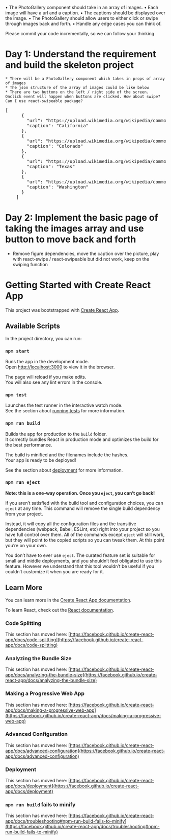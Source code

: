 • The PhotoGallery component should take in an array of images.
• Each image will have a url and a caption.
• The captions should be displayed over the image.
• The PhotoGallery should allow users to either click or swipe through images back and
forth.
• Handle any edge cases you can think of.

Please commit your code incrementally, so we can follow your thinking.

# Day 1: Understand the requirement and build the skeleton project
    * There will be a PhotoGallery component which takes in props of array of images
    * The json structure of the array of images could be like below
    * There are two buttons on the left / right side of the screen. Onclick event will happen when buttons are clicked. How about swipe? Can I use react-swipeable package?
  <pre>[
      {
        "url": "https://upload.wikimedia.org/wikipedia/commons/thumb/0/01/Flag_of_California.svg/150px-Flag_of_California.svg.png",
        "caption": "California"
      },
      {
        "url": "https://upload.wikimedia.org/wikipedia/commons/thumb/2/21/Flag_of_Colorado_designed_by_Andrew_Carlisle_Carson.svg/150px-Flag_of_Colorado_designed_by_Andrew_Carlisle_Carson.svg.png",
        "caption": "Colorado"
      },
      {
        "url": "https://upload.wikimedia.org/wikipedia/commons/thumb/f/f7/Flag_of_Texas.svg/150px-Flag_of_Texas.svg.png",
        "caption": "Texas"
      },
      {
        "url": "https://upload.wikimedia.org/wikipedia/commons/thumb/5/54/Flag_of_Washington.svg/168px-Flag_of_Washington.svg.png",
        "caption": "Washington"
      }
    ]
</pre>
    
# Day 2: Implement the basic page of taking the images array and use button to move back and forth
* Remove figure dependencies, move the caption over the picture, play with react-swipe / react-swipeable but did not work, keep on the swiping function

# Getting Started with Create React App

This project was bootstrapped with [Create React App](https://github.com/facebook/create-react-app).

## Available Scripts

In the project directory, you can run:

### `npm start`

Runs the app in the development mode.\
Open [http://localhost:3000](http://localhost:3000) to view it in the browser.

The page will reload if you make edits.\
You will also see any lint errors in the console.

### `npm test`

Launches the test runner in the interactive watch mode.\
See the section about [running tests](https://facebook.github.io/create-react-app/docs/running-tests) for more information.

### `npm run build`

Builds the app for production to the `build` folder.\
It correctly bundles React in production mode and optimizes the build for the best performance.

The build is minified and the filenames include the hashes.\
Your app is ready to be deployed!

See the section about [deployment](https://facebook.github.io/create-react-app/docs/deployment) for more information.

### `npm run eject`

**Note: this is a one-way operation. Once you `eject`, you can’t go back!**

If you aren’t satisfied with the build tool and configuration choices, you can `eject` at any time. This command will remove the single build dependency from your project.

Instead, it will copy all the configuration files and the transitive dependencies (webpack, Babel, ESLint, etc) right into your project so you have full control over them. All of the commands except `eject` will still work, but they will point to the copied scripts so you can tweak them. At this point you’re on your own.

You don’t have to ever use `eject`. The curated feature set is suitable for small and middle deployments, and you shouldn’t feel obligated to use this feature. However we understand that this tool wouldn’t be useful if you couldn’t customize it when you are ready for it.

## Learn More

You can learn more in the [Create React App documentation](https://facebook.github.io/create-react-app/docs/getting-started).

To learn React, check out the [React documentation](https://reactjs.org/).

### Code Splitting

This section has moved here: [https://facebook.github.io/create-react-app/docs/code-splitting](https://facebook.github.io/create-react-app/docs/code-splitting)

### Analyzing the Bundle Size

This section has moved here: [https://facebook.github.io/create-react-app/docs/analyzing-the-bundle-size](https://facebook.github.io/create-react-app/docs/analyzing-the-bundle-size)

### Making a Progressive Web App

This section has moved here: [https://facebook.github.io/create-react-app/docs/making-a-progressive-web-app](https://facebook.github.io/create-react-app/docs/making-a-progressive-web-app)

### Advanced Configuration

This section has moved here: [https://facebook.github.io/create-react-app/docs/advanced-configuration](https://facebook.github.io/create-react-app/docs/advanced-configuration)

### Deployment

This section has moved here: [https://facebook.github.io/create-react-app/docs/deployment](https://facebook.github.io/create-react-app/docs/deployment)

### `npm run build` fails to minify

This section has moved here: [https://facebook.github.io/create-react-app/docs/troubleshooting#npm-run-build-fails-to-minify](https://facebook.github.io/create-react-app/docs/troubleshooting#npm-run-build-fails-to-minify)
